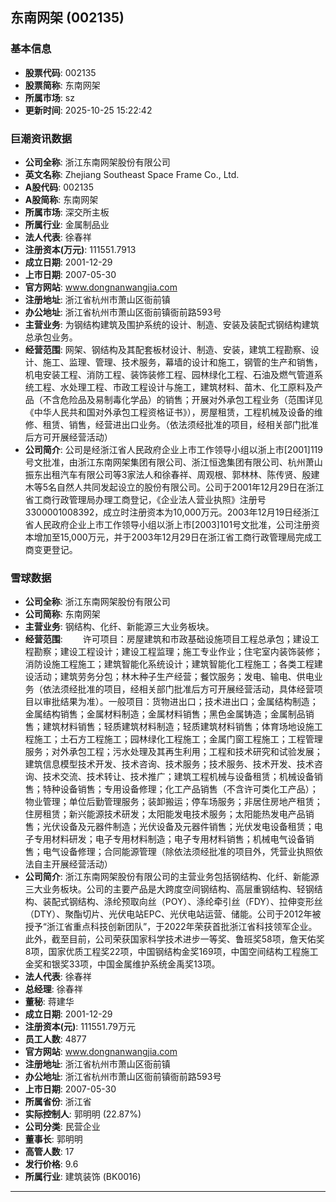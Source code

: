 ## 东南网架 (002135)

### 基本信息

- **股票代码**: 002135
- **股票简称**: 东南网架
- **所属市场**: sz
- **更新时间**: 2025-10-25 15:22:42

### 巨潮资讯数据

- **公司全称**: 浙江东南网架股份有限公司
- **英文名称**: Zhejiang Southeast Space Frame Co., Ltd.
- **A股代码**: 002135
- **A股简称**: 东南网架
- **所属市场**: 深交所主板
- **所属行业**: 金属制品业
- **法人代表**: 徐春祥
- **注册资本(万元)**: 111551.7913
- **成立日期**: 2001-12-29
- **上市日期**: 2007-05-30
- **官方网站**: www.dongnanwangjia.com
- **注册地址**: 浙江省杭州市萧山区衙前镇
- **办公地址**: 浙江省杭州市萧山区衙前镇衙前路593号
- **主营业务**: 为钢结构建筑及围护系统的设计、制造、安装及装配式钢结构建筑总承包业务。
- **经营范围**: 网架、钢结构及其配套板材设计、制造、安装，建筑工程勘察、设计、施工、监理、管理、技术服务，幕墙的设计和施工，钢管的生产和销售，机电安装工程、消防工程、装饰装修工程、园林绿化工程、石油及燃气管道系统工程、水处理工程、市政工程设计与施工，建筑材料、苗木、化工原料及产品（不含危险品及易制毒化学品）的销售；开展对外承包工程业务（范围详见《中华人民共和国对外承包工程资格证书》），房屋租赁，工程机械及设备的维修、租赁、销售，经营进出口业务。（依法须经批准的项目，经相关部门批准后方可开展经营活动）
- **公司简介**: 公司是经浙江省人民政府企业上市工作领导小组以浙上市[2001]119号文批准，由浙江东南网架集团有限公司、浙江恒逸集团有限公司、杭州萧山振东出租汽车有限公司等3家法人和徐春祥、周观根、郭林林、陈传贤、殷建木等5名自然人共同发起设立的股份有限公司。公司于2001年12月29日在浙江省工商行政管理局办理工商登记，《企业法人营业执照》注册号3300001008392，成立时注册资本为10,000万元。2003年12月19日经浙江省人民政府企业上市工作领导小组以浙上市[2003]101号文批准，公司注册资本增加至15,000万元，并于2003年12月29日在浙江省工商行政管理局完成工商变更登记。

### 雪球数据

- **公司全称**: 浙江东南网架股份有限公司
- **公司简称**: 东南网架
- **主营业务**: 钢结构、化纤、新能源三大业务板块。
- **经营范围**: 　　许可项目：房屋建筑和市政基础设施项目工程总承包；建设工程勘察；建设工程设计；建设工程监理；施工专业作业；住宅室内装饰装修；消防设施工程施工；建筑智能化系统设计；建筑智能化工程施工；各类工程建设活动；建筑劳务分包；林木种子生产经营；餐饮服务；发电、输电、供电业务（依法须经批准的项目，经相关部门批准后方可开展经营活动，具体经营项目以审批结果为准）。一般项目：货物进出口；技术进出口；金属结构制造；金属结构销售；金属材料制造；金属材料销售；黑色金属铸造；金属制品销售；建筑材料销售；轻质建筑材料制造；轻质建筑材料销售；体育场地设施工程施工；土石方工程施工；园林绿化工程施工；金属门窗工程施工；工程管理服务；对外承包工程；污水处理及其再生利用；工程和技术研究和试验发展；建筑信息模型技术开发、技术咨询、技术服务；技术服务、技术开发、技术咨询、技术交流、技术转让、技术推广；建筑工程机械与设备租赁；机械设备销售；特种设备销售；专用设备修理；化工产品销售（不含许可类化工产品）；物业管理；单位后勤管理服务；装卸搬运；停车场服务；非居住房地产租赁；住房租赁；新兴能源技术研发；太阳能发电技术服务；太阳能热发电产品销售；光伏设备及元器件制造；光伏设备及元器件销售；光伏发电设备租赁；电子专用材料研发；电子专用材料制造；电子专用材料销售；机械电气设备销售；电气设备修理；合同能源管理（除依法须经批准的项目外，凭营业执照依法自主开展经营活动）
- **公司简介**: 浙江东南网架股份有限公司的主营业务包括钢结构、化纤、新能源三大业务板块。公司的主要产品是大跨度空间钢结构、高层重钢结构、轻钢结构、装配式钢结构、涤纶预取向丝（POY）、涤纶牵引丝（FDY）、拉伸变形丝（DTY）、聚酯切片、光伏电站EPC、光伏电站运营、储能。公司于2012年被授予“浙江省重点科技创新团队”，于2022年荣获首批浙江省科技领军企业。此外，截至目前，公司荣获国家科学技术进步一等奖、鲁班奖58项，詹天佑奖8项，国家优质工程奖22项，中国钢结构金奖169项，中国空间结构工程施工金奖和银奖33项，中国金属维护系统金禹奖13项。
- **法人代表**: 徐春祥
- **总经理**: 徐春祥
- **董秘**: 蒋建华
- **成立日期**: 2001-12-29
- **注册资本(元)**: 111551.79万元
- **员工人数**: 4877
- **官方网站**: www.dongnanwangjia.com
- **注册地址**: 浙江省杭州市萧山区衙前镇
- **办公地址**: 浙江省杭州市萧山区衙前镇衙前路593号
- **上市日期**: 2007-05-30
- **所属省份**: 浙江省
- **实际控制人**: 郭明明 (22.87%)
- **公司分类**: 民营企业
- **董事长**: 郭明明
- **高管人数**: 17
- **发行价格**: 9.6
- **所属行业**: 建筑装饰 (BK0016)

---